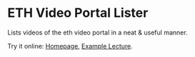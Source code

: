 # ETH Video Portal Lister

Lists videos of the eth video portal in a neat & useful manner.

Try it online: [Homepage](https://eth-video-portal-lister.firebaseapp.com/), [Example Lecture](https://eth-video-portal-lister.firebaseapp.com/?url=https://www.video.ethz.ch/lectures/d-math/2019/spring/401-0212-16L.html).